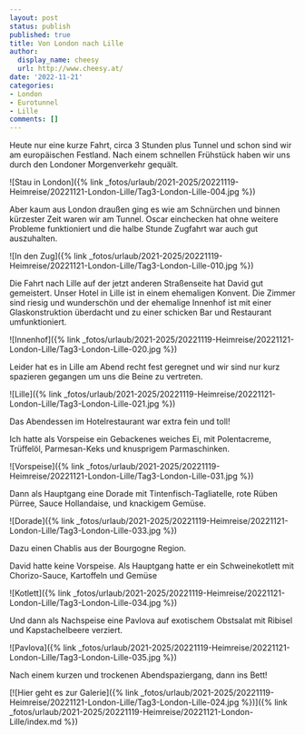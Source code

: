 ```yaml
---
layout: post
status: publish
published: true
title: Von London nach Lille
author:
  display_name: cheesy
  url: http://www.cheesy.at/
date: '2022-11-21'
categories:
- London
- Eurotunnel
- Lille
comments: []
---
```

Heute nur eine kurze Fahrt, circa 3 Stunden plus Tunnel und schon sind wir am europäischen Festland.
Nach einem schnellen Frühstück haben wir uns durch den Londoner Morgenverkehr gequält.

![Stau in London]({% link _fotos/urlaub/2021-2025/20221119-Heimreise/20221121-London-Lille/Tag3-London-Lille-004.jpg %})

Aber kaum aus London draußen ging es wie am Schnürchen und binnen kürzester Zeit waren wir am Tunnel. Oscar einchecken hat ohne weitere Probleme funktioniert und die halbe Stunde Zugfahrt war auch gut auszuhalten.

![In den Zug]({% link _fotos/urlaub/2021-2025/20221119-Heimreise/20221121-London-Lille/Tag3-London-Lille-010.jpg %})

Die Fahrt nach Lille auf der jetzt anderen Straßenseite hat David gut gemeistert. Unser Hotel in Lille ist in einem ehemaligen Konvent. Die Zimmer sind riesig und wunderschön und der ehemalige Innenhof ist mit einer Glaskonstruktion überdacht und zu einer schicken Bar und Restaurant umfunktioniert.

![Innenhof]({% link _fotos/urlaub/2021-2025/20221119-Heimreise/20221121-London-Lille/Tag3-London-Lille-020.jpg %})

Leider hat es in Lille am Abend recht fest geregnet und wir sind nur kurz spazieren gegangen um uns die Beine zu vertreten.

![Lille]({% link _fotos/urlaub/2021-2025/20221119-Heimreise/20221121-London-Lille/Tag3-London-Lille-021.jpg %})

Das Abendessen im Hotelrestaurant war extra fein und toll!

Ich hatte als Vorspeise ein Gebackenes weiches Ei, mit Polentacreme, Trüffelöl, Parmesan-Keks und knusprigem Parmaschinken.

![Vorspeise]({% link _fotos/urlaub/2021-2025/20221119-Heimreise/20221121-London-Lille/Tag3-London-Lille-031.jpg %})

Dann als Hauptgang eine Dorade mit Tintenfisch-Tagliatelle, rote Rüben Pürree, Sauce Hollandaise, und knackigem Gemüse.

![Dorade]({% link _fotos/urlaub/2021-2025/20221119-Heimreise/20221121-London-Lille/Tag3-London-Lille-033.jpg %})

Dazu einen Chablis aus der Bourgogne Region.

David hatte keine Vorspeise. Als Hauptgang hatte er ein Schweinekotlett mit Chorizo-Sauce, Kartoffeln und Gemüse

![Kotlett]({% link _fotos/urlaub/2021-2025/20221119-Heimreise/20221121-London-Lille/Tag3-London-Lille-034.jpg %})

Und dann als Nachspeise eine Pavlova auf exotischem Obstsalat mit Ribisel und Kapstachelbeere verziert.

![Pavlova]({% link _fotos/urlaub/2021-2025/20221119-Heimreise/20221121-London-Lille/Tag3-London-Lille-035.jpg %})

Nach einem kurzen und trockenen Abendspaziergang, dann ins Bett!

[![Hier geht es zur Galerie]({% link _fotos/urlaub/2021-2025/20221119-Heimreise/20221121-London-Lille/Tag3-London-Lille-024.jpg %})]({% link _fotos/urlaub/2021-2025/20221119-Heimreise/20221121-London-Lille/index.md %})